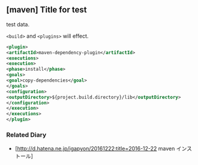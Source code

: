 ## [maven] Title for test

test data.

`<build>` and `<plugins>` will effect.

```xml
<plugin>
<artifactId>maven-dependency-plugin</artifactId>
<executions>
<execution>
<phase>install</phase>
<goals>
<goal>copy-dependencies</goal>
</goals>
<configuration>
<outputDirectory>${project.build.directory}/lib</outputDirectory>
</configuration>
</execution>
</executions>
</plugin>
```



### Related Diary


* [http://d.hatena.ne.jp/igapyon/20161222:title=2016-12-22 maven インストール]
